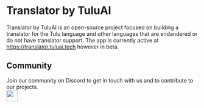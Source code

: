 # Translator by TuluAI
Translator by TuluAI is an open-source project focused on building a translator for the Tulu language and other languages that are endandered or do not have translator support. The app is currently active at https://translator.tuluai.tech however in beta.

## Community
Join our community on Discord to get in touch with us and to contribute to our projects.
<br>
<a href="https://discord.gg/BSafSedY5U" style="text-decoration:none">
  <img height="30" src="https://img.shields.io/badge/discord-darkblue.svg?&style=for-the-badge&logo=discord&logoColor=white" />
</a>

